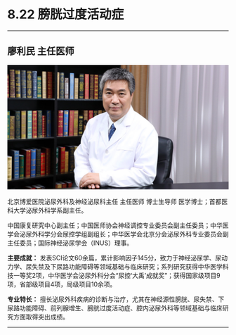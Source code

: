 # 8.22 膀胱过度活动症

---

## 廖利民 主任医师

![1681545228359](image/c08_022/1681545228359.png)

北京博爱医院泌尿外科及神经泌尿科主任 主任医师 博士生导师 医学博士；首都医科大学泌尿外科学系副主任。

中国康复研究中心副主任；中国医师协会神经调控专业委员会副主任委员；中华医学会泌尿外科学分会尿控学组副组长；中华医学会北京分会泌尿外科专业委员会副主任委员；国际神经泌尿学会（INUS）理事。


**主要成就：** 发表SCI论文60余篇，累计影响因子145分，致力于神经泌尿学、尿动力学、尿失禁及下尿路功能障碍等领域基础与临床研究；系列研究获得中华医学科技一等奖2项，中华医学会泌尿外科分会“尿控‘大禹’成就奖”；获得国家级项目9项，省部级项目4项，局级项目10余项。


**专业特长：** 擅长泌尿外科疾病的诊断与治疗，尤其在神经源性膀胱、尿失禁、下尿路功能障碍、前列腺增生、膀胱过度活动症、腔内泌尿外科等领域基础与临床研究方面取得突出成绩。

---
